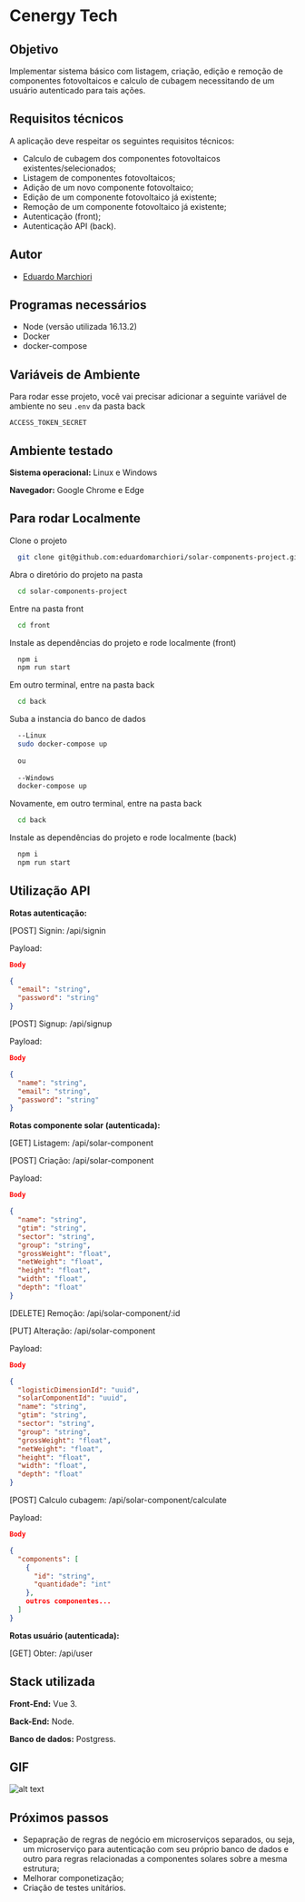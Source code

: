 # Cenergy Tech
## Objetivo

Implementar sistema básico com listagem, criação, edição e remoção de componentes fotovoltaicos e calculo de cubagem necessitando de um usuário autenticado para tais ações.

## Requisitos técnicos

A aplicação deve respeitar os seguintes requisitos técnicos:

- Calculo de cubagem dos componentes fotovoltaicos existentes/selecionados;
- Listagem de componentes fotovoltaicos;
- Adição de um novo componente fotovoltaico;
- Edição de um componente fotovoltaico já existente;
- Remoção de um componente fotovoltaico já existente;
- Autenticação (front);
- Autenticação API (back).

## Autor

- [Eduardo Marchiori](https://www.linkedin.com/in/eduardo-marchiori-679965187)

## Programas necessários

- Node (versão utilizada 16.13.2)
- Docker
- docker-compose

## Variáveis de Ambiente

Para rodar esse projeto, você vai precisar adicionar a seguinte variável de ambiente no seu ```.env``` da pasta back

`ACCESS_TOKEN_SECRET`

## Ambiente testado

**Sistema operacional:** Linux e Windows

**Navegador:** Google Chrome e Edge

## Para rodar Localmente

Clone o projeto

```bash
  git clone git@github.com:eduardomarchiori/solar-components-project.git
```

Abra o diretório do projeto na pasta

```bash
  cd solar-components-project
```

Entre na pasta front

```bash
  cd front
```

Instale as dependências do projeto e rode localmente (front)

```bash
  npm i
  npm run start
```

Em outro terminal, entre na pasta back

```bash
  cd back
```

Suba a instancia do banco de dados

```bash
  --Linux
  sudo docker-compose up
  
  ou
  
  --Windows
  docker-compose up
```

Novamente, em outro terminal, entre na pasta back

```bash
  cd back
```

Instale as dependências do projeto e rode localmente (back)

```bash
  npm i
  npm run start
```


## Utilização API
**Rotas autenticação:**

[POST] Signin: /api/signin

Payload: 

```json
Body

{
  "email": "string",
  "password": "string"
}
```

[POST] Signup: /api/signup

Payload: 

```json
Body

{
  "name": "string",
  "email": "string",
  "password": "string"
}
```

**Rotas componente solar (autenticada):**

[GET] Listagem: /api/solar-component

[POST] Criação: /api/solar-component

Payload: 

```json
Body

{
  "name": "string",
  "gtim": "string",
  "sector": "string",
  "group": "string",
  "grossWeight": "float",
  "netWeight": "float",
  "height": "float",
  "width": "float",
  "depth": "float"
}
```

[DELETE] Remoção: /api/solar-component/:id

[PUT] Alteração: /api/solar-component

Payload: 

```json
Body

{
  "logisticDimensionId": "uuid",
  "solarComponentId": "uuid",
  "name": "string",
  "gtim": "string",
  "sector": "string",
  "group": "string",
  "grossWeight": "float",
  "netWeight": "float",
  "height": "float",
  "width": "float",
  "depth": "float"
}
```

[POST] Calculo cubagem: /api/solar-component/calculate

Payload: 

```json
Body

{
  "components": [
    {
      "id": "string",
      "quantidade": "int"
    },
    outros componentes...
  ]
}
```

**Rotas usuário (autenticada):**

[GET] Obter: /api/user

## Stack utilizada

**Front-End:** Vue 3.

**Back-End:** Node.

**Banco de dados:** Postgress.

## GIF
![alt text](/utilizacao.gif "Apresentação projeto")

## Próximos passos
- Sepapração de regras de negócio em microserviços separados, ou seja, um microserviço para autenticação com seu próprio banco de dados e outro para regras relacionadas a componentes solares sobre a mesma estrutura;
- Melhorar componetização;
- Criação de testes unitários.
